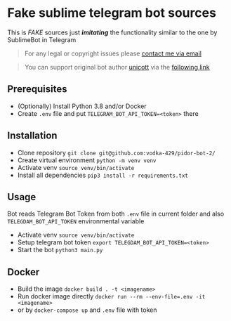 # Fake sublime telegram bot sources

This is _FAKE_ sources just **_imitating_** the functionality similar to the one by SublimeBot in Telegram

> For any legal or copyright issues please [contact me via email](mailto:super.mvk@yandex.ru)

> You can support original bot author [unicott](http://unicott.com/) via the [following link](https://www.paypal.me/unicott/2)

## Prerequisites

* (Optionally) Install Python 3.8 and/or Docker
* Create `.env` file and put `TELEGRAM_BOT_API_TOKEN=<token>` there

## Installation

* Clone repository `git clone git@github.com:vodka-429/pidor-bot-2/`
* Create virtual environment `python -m venv venv`
* Activate venv `source venv/bin/activate`
* Install all dependencies `pip3 install -r requirements.txt`

## Usage

Bot reads Telegram Bot Token from both `.env` file in current folder and also
`TELEGDAM_BOT_API_TOKEN` environmental variable

* Activate venv `source venv/bin/activate`
* Setup telegram bot token `export TELEGDAM_BOT_API_TOKEN=<token>`
* Start the bot `python3 main.py`

## Docker

* Build the image `docker build . -t <imagename>`
* Run docker image directly `docker run --rm --env-file=.env -it <imagename>`
* or by `docker-compose up` and `.env` file with token
